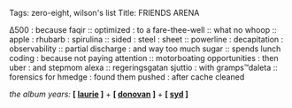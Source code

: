 Tags: zero-eight, wilson's list
Title: FRIENDS ARENA
  
∆500 : because faqir :: optimized : to a fare-thee-well :: what no whoop :: apple : rhubarb : spirulina :: sided : steel : sheet :: powerline : decapitation : observability :: partial discharge : and way too much sugar :: spends lunch coding : because not paying attention :: motorboating opportunities : then uber : and stepmom alexa :: regeringsgatan sjuttio : with gramps™daleta :: forensics for hmedge : found them pushed : after cache cleaned  
  
_the album years:_ **[ [laurie](https://rateyourmusic.com/release/album/laurie-anderson/mister-heartbreak/) ]** + **[ [donovan](https://rateyourmusic.com/release/album/donovan/a-gift-from-a-flower-to-a-garden/) ]** + **[ [syd](https://rateyourmusic.com/release/album/pink-floyd/the-piper-at-the-gates-of-dawn/) ]**
